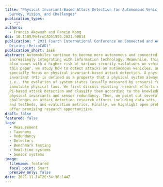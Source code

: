 ```yaml
---
title: "Physical Invariant Based Attack Detection for Autonomous Vehicles:
  Survey, Vision, and Challenges"
publication_types:
  - "1"
authors:
  - Francis Akowuah and Fanxin Kong
doi: 10.1109/MetroCAD51599.2021.00014
publication: " 2021 Fourth International Conference on Connected and Autonomous
  Driving (MetroCAD)"
publication_short: IEEE
abstract: Automobiles continue to become more autonomous and connected as
  increasingly integrating with information technology. Meanwhile, this advance
  also comes with a higher risk of various security violations on vehicles. In
  this paper, we study how to detect attacks on autonomous vehicles, and
  specially focus on physical invariant-based attack detection. A physical
  invariant (PI) is defined as a property that a physical system always holds,
  i.e., the evolution of system states (usually measured by sensors) follows
  immutable physical laws. We first discuss existing research efforts of
  PI-based attack detection and classify them according to the knowledge of
  physical invariants and sensor redundancy. Then, we point out several critical
  challenges on attack detection research efforts including data sets, benchmark
  and testbeds, and evaluation metrics. Finally, we highlight open problems that
  offer promising research opportunities.
draft: false
featured: false
tags:
  - Measurement
  - Taxonomy
  - Redundancy
  - Detectors
  - Benchmark testing
  - Real-time systems
  - Sensor systems
image:
  filename: featured
  focal_point: Smart
  preview_only: false
date: 2021-11-14T20:34:36.144Z
---
```

